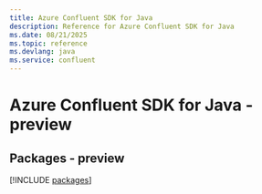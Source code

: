 ```yaml
---
title: Azure Confluent SDK for Java
description: Reference for Azure Confluent SDK for Java
ms.date: 08/21/2025
ms.topic: reference
ms.devlang: java
ms.service: confluent
---
```

# Azure Confluent SDK for Java - preview
## Packages - preview
[!INCLUDE [packages](confluent-index.md)]